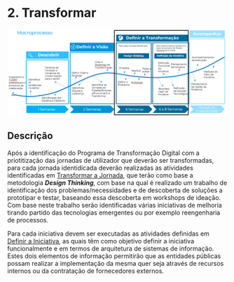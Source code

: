 ﻿# 2. Transformar

![Transformar](images/transformar_processo.png)

## Descrição

Após a identificação do Programa de Transformação Digital com a priotitização das jornadas de utilizador que deverão ser transformadas, para cada jornada identidicada deverão realizadas as atividades identificadas em [Transformar a Jornada](2.1-TransformaraJornada.md), que terão como base a metodologia ***Design Thinking***, com base na qual é realizado um trabalho de identificação dos problemas/necessidades e de descoberta de soluções a prototipar e testar, baseando essa descoberta em workshops de ideação. Com base neste trabalho serão identificadas várias iniciativas de melhoria tirando partido das tecnologias emergentes ou por exemplo reengenharia de processos.   
  
Para cada iniciativa devem ser executadas as atividades definidas em [Definir a Iniciativa](2.2-DefinirIniciativa.md), as quais têm como objetivo definir a iniciativa funcionalmente e em termos de arquitetura de sistemas de informação. Estes dois elementos de informação permitirão que as entidades públicas possam realizar a implementação da mesma quer seja através de recursos internos ou da contratação de fornecedores externos.    